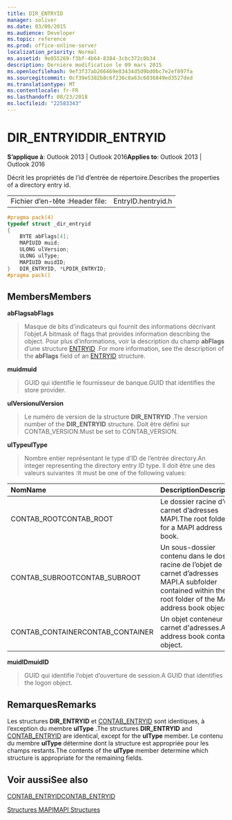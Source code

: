 ```yaml
---
title: DIR_ENTRYID
manager: soliver
ms.date: 03/09/2015
ms.audience: Developer
ms.topic: reference
ms.prod: office-online-server
localization_priority: Normal
ms.assetid: 9e055269-f3bf-4b64-8384-3cbc372c0b34
description: Dernière modification le 09 mars 2015
ms.openlocfilehash: 9ef3f37ab266469e83434d5d9bd0bc7e2ef897fa
ms.sourcegitcommit: 0cf39e5382b8c6f236c8a63c6036849ed3527ded
ms.translationtype: MT
ms.contentlocale: fr-FR
ms.lasthandoff: 08/23/2018
ms.locfileid: "22583343"
---
```

# <a name="direntryid"></a><span data-ttu-id="62a81-103">DIR_ENTRYID</span><span class="sxs-lookup"><span data-stu-id="62a81-103">DIR_ENTRYID</span></span>

  
  
<span data-ttu-id="62a81-104">**S’applique à**: Outlook 2013 | Outlook 2016</span><span class="sxs-lookup"><span data-stu-id="62a81-104">**Applies to**: Outlook 2013 | Outlook 2016</span></span> 
  
<span data-ttu-id="62a81-105">Décrit les propriétés de l’id d’entrée de répertoire.</span><span class="sxs-lookup"><span data-stu-id="62a81-105">Describes the properties of a directory entry id.</span></span>
  
|||
|:-----|:-----|
|<span data-ttu-id="62a81-106">Fichier d’en-tête :</span><span class="sxs-lookup"><span data-stu-id="62a81-106">Header file:</span></span>  <br/> |<span data-ttu-id="62a81-107">EntryID.h</span><span class="sxs-lookup"><span data-stu-id="62a81-107">entryid.h</span></span>  <br/> |
   
```cpp
#pragma pack(4)
typedef struct _dir_entryid
{
    BYTE abFlags[4]; 
    MAPIUID muid; 
    ULONG ulVersion; 
    ULONG ulType; 
    MAPIUID muidID; 
}   DIR_ENTRYID, *LPDIR_ENTRYID; 
#pragma pack()
```

## <a name="members"></a><span data-ttu-id="62a81-108">Members</span><span class="sxs-lookup"><span data-stu-id="62a81-108">Members</span></span>

 <span data-ttu-id="62a81-109">**abFlags**</span><span class="sxs-lookup"><span data-stu-id="62a81-109">**abFlags**</span></span>
  
> <span data-ttu-id="62a81-110">Masque de bits d’indicateurs qui fournit des informations décrivant l’objet.</span><span class="sxs-lookup"><span data-stu-id="62a81-110">A bitmask of flags that provides information describing the object.</span></span> <span data-ttu-id="62a81-111">Pour plus d’informations, voir la description du champ **abFlags** d’une structure [ENTRYID](entryid.md) .</span><span class="sxs-lookup"><span data-stu-id="62a81-111">For more information, see the description of the **abFlags** field of an [ENTRYID](entryid.md) structure.</span></span> 
    
 <span data-ttu-id="62a81-112">**muid**</span><span class="sxs-lookup"><span data-stu-id="62a81-112">**muid**</span></span>
  
> <span data-ttu-id="62a81-113">GUID qui identifie le fournisseur de banque.</span><span class="sxs-lookup"><span data-stu-id="62a81-113">GUID that identifies the store provider.</span></span>
    
 <span data-ttu-id="62a81-114">**ulVersion**</span><span class="sxs-lookup"><span data-stu-id="62a81-114">**ulVersion**</span></span>
  
> <span data-ttu-id="62a81-115">Le numéro de version de la structure **DIR_ENTRYID** .</span><span class="sxs-lookup"><span data-stu-id="62a81-115">The version number of the **DIR_ENTRYID** structure.</span></span> <span data-ttu-id="62a81-116">Doit être défini sur CONTAB_VERSION.</span><span class="sxs-lookup"><span data-stu-id="62a81-116">Must be set to CONTAB_VERSION.</span></span> 
    
 <span data-ttu-id="62a81-117">**ulType**</span><span class="sxs-lookup"><span data-stu-id="62a81-117">**ulType**</span></span>
  
> <span data-ttu-id="62a81-118">Nombre entier représentant le type d’ID de l’entrée directory.</span><span class="sxs-lookup"><span data-stu-id="62a81-118">An integer representing the directory entry ID type.</span></span> <span data-ttu-id="62a81-119">Il doit être une des valeurs suivantes :</span><span class="sxs-lookup"><span data-stu-id="62a81-119">It must be one of the following values:</span></span>
    
|<span data-ttu-id="62a81-120">**Nom**</span><span class="sxs-lookup"><span data-stu-id="62a81-120">**Name**</span></span>|<span data-ttu-id="62a81-121">**Description**</span><span class="sxs-lookup"><span data-stu-id="62a81-121">**Description**</span></span>|
|:-----|:-----|
|<span data-ttu-id="62a81-122">CONTAB_ROOT</span><span class="sxs-lookup"><span data-stu-id="62a81-122">CONTAB_ROOT</span></span>  <br/> |<span data-ttu-id="62a81-123">Le dossier racine d’un carnet d’adresses MAPI.</span><span class="sxs-lookup"><span data-stu-id="62a81-123">The root folder for a MAPI address book.</span></span>  <br/> |
|<span data-ttu-id="62a81-124">CONTAB_SUBROOT</span><span class="sxs-lookup"><span data-stu-id="62a81-124">CONTAB_SUBROOT</span></span>  <br/> |<span data-ttu-id="62a81-125">Un sous-dossier contenu dans le dossier racine de l’objet de carnet d’adresses MAPI.</span><span class="sxs-lookup"><span data-stu-id="62a81-125">A subfolder contained within the root folder of the MAPI address book object.</span></span>  <br/> |
|<span data-ttu-id="62a81-126">CONTAB_CONTAINER</span><span class="sxs-lookup"><span data-stu-id="62a81-126">CONTAB_CONTAINER</span></span>  <br/> |<span data-ttu-id="62a81-127">Un objet conteneur de carnet d'adresses.</span><span class="sxs-lookup"><span data-stu-id="62a81-127">An address book container object.</span></span>  <br/> |
   
 <span data-ttu-id="62a81-128">**muidID**</span><span class="sxs-lookup"><span data-stu-id="62a81-128">**muidID**</span></span>
  
> <span data-ttu-id="62a81-129">GUID qui identifie l’objet d’ouverture de session.</span><span class="sxs-lookup"><span data-stu-id="62a81-129">A GUID that identifies the logon object.</span></span>
    
## <a name="remarks"></a><span data-ttu-id="62a81-130">Remarques</span><span class="sxs-lookup"><span data-stu-id="62a81-130">Remarks</span></span>

<span data-ttu-id="62a81-131">Les structures **DIR_ENTRYID** et [CONTAB_ENTRYID](contab_entryid.md) sont identiques, à l’exception du membre **ulType** .</span><span class="sxs-lookup"><span data-stu-id="62a81-131">The structures **DIR_ENTRYID** and [CONTAB_ENTRYID](contab_entryid.md) are identical, except for the **ulType** member.</span></span> <span data-ttu-id="62a81-132">Le contenu du membre **ulType** détermine dont la structure est appropriée pour les champs restants.</span><span class="sxs-lookup"><span data-stu-id="62a81-132">The contents of the **ulType** member determine which structure is appropriate for the remaining fields.</span></span> 
  
## <a name="see-also"></a><span data-ttu-id="62a81-133">Voir aussi</span><span class="sxs-lookup"><span data-stu-id="62a81-133">See also</span></span>



[<span data-ttu-id="62a81-134">CONTAB_ENTRYID</span><span class="sxs-lookup"><span data-stu-id="62a81-134">CONTAB_ENTRYID</span></span>](contab_entryid.md)


[<span data-ttu-id="62a81-135">Structures MAPI</span><span class="sxs-lookup"><span data-stu-id="62a81-135">MAPI Structures</span></span>](mapi-structures.md)

